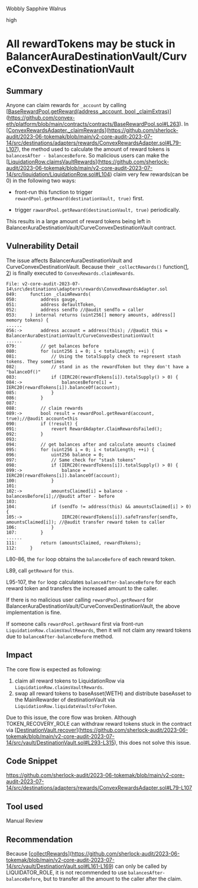 Wobbly Sapphire Walrus

high

# All rewardTokens may be stuck in BalancerAuraDestinationVault/CurveConvexDestinationVault
## Summary

Anyone can claim rewards for `_account` by calling [[BaseRewardPool.getReward(address _account, bool _claimExtras)](https://github.com/convex-eth/platform/blob/main/contracts/contracts/BaseRewardPool.sol#L263)](https://github.com/convex-eth/platform/blob/main/contracts/contracts/BaseRewardPool.sol#L263). In [[ConvexRewardsAdapter._claimRewards](https://github.com/sherlock-audit/2023-06-tokemak/blob/main/v2-core-audit-2023-07-14/src/destinations/adapters/rewards/ConvexRewardsAdapter.sol#L79-L107)](https://github.com/sherlock-audit/2023-06-tokemak/blob/main/v2-core-audit-2023-07-14/src/destinations/adapters/rewards/ConvexRewardsAdapter.sol#L79-L107), the method used to calculate the amount of reward tokens is `balancesAfter - balancesBefore`. So malicious users can make the [[LiquidationRow.claimsVaultRewards](https://github.com/sherlock-audit/2023-06-tokemak/blob/main/v2-core-audit-2023-07-14/src/liquidation/LiquidationRow.sol#L104)](https://github.com/sherlock-audit/2023-06-tokemak/blob/main/v2-core-audit-2023-07-14/src/liquidation/LiquidationRow.sol#L104) claim very few rewards(can be 0) in the following two ways:

- front-run this function to trigger `rewardPool.getReward(destinationVault, true)` first.
    
- trigger `rawardPool.getReward(destinationVault, true)` periodically.
    

This results in a large amount of reward tokens being left in BalancerAuraDestinationVault/CurveConvexDestinationVault contract.

## Vulnerability Detail

The issue affects BalancerAuraDestinationVault and CurveConvexDestinationVault. Because their `_collectRewards()` function([1](https://github.com/sherlock-audit/2023-06-tokemak/blob/main/v2-core-audit-2023-07-14/src/vault/BalancerAuraDestinationVault.sol#L162-L164), [2](https://github.com/sherlock-audit/2023-06-tokemak/blob/main/v2-core-audit-2023-07-14/src/vault/CurveConvexDestinationVault.sol#L178-L180)) is finally executed to `ConvexRewards.claimRewards`.

```solidity
File: v2-core-audit-2023-07-14\src\destinations\adapters\rewards\ConvexRewardsAdapter.sol
049:     function _claimRewards(
050:         address gauge,
051:         address defaultToken,
052:         address sendTo	//@audit sendTo = caller
053:     ) internal returns (uint256[] memory amounts, address[] memory tokens) {
......
056:->       address account = address(this); //@audit this = BalancerAuraDestinationVault/CurveConvexDestinationVault
......
079:         // get balances before
080:         for (uint256 i = 0; i < totalLength; ++i) {
081:             // Using the totalSupply check to represent stash tokens. They sometimes
082:             // stand in as the rewardToken but they don't have a "balanceOf()"
083:             if (IERC20(rewardTokens[i]).totalSupply() > 0) {
084:->               balancesBefore[i] = IERC20(rewardTokens[i]).balanceOf(account);
085:             }
086:         }
087: 
088:         // claim rewards
089:->       bool result = rewardPool.getReward(account, true);//@audit account=this
090:         if (!result) {
091:             revert RewardAdapter.ClaimRewardsFailed();
092:         }
093: 
094:         // get balances after and calculate amounts claimed
095:         for (uint256 i = 0; i < totalLength; ++i) {
096:             uint256 balance = 0;
097:             // Same check for "stash tokens"
098:             if (IERC20(rewardTokens[i]).totalSupply() > 0) {
099:->               balance = IERC20(rewardTokens[i]).balanceOf(account);
100:             }
101: 
102:->           amountsClaimed[i] = balance - balancesBefore[i];//@audit after - before
103: 
104:             if (sendTo != address(this) && amountsClaimed[i] > 0) {
105:->               IERC20(rewardTokens[i]).safeTransfer(sendTo, amountsClaimed[i]); //@audit transfer reward token to caller
106:             }
107:         }
......
111:         return (amountsClaimed, rewardTokens);
112:     }
```

L80-86, the `for` loop obtains the `balanceBefore` of each reward token.

L89, call `getReward` for `this`.

L95-107, the `for` loop calculates `balanceAfter-balanceBefore` for each reward token and transfers the increased amount to the caller.

If there is no malicious user calling `rewardPool.getReward` for BalancerAuraDestinationVault/CurveConvexDestinationVault, the above implementation is fine.

If someone calls `rewardPool.getReward` first via front-run `LiquidationRow.claimsVaultRewards`, then it will not claim any reward tokens due to `balanceAfter-balanceBefore` method.

## Impact

The core flow is expected as following:

1.  claim all reward tokens to LiquidationRow via `LiquidationRow.claimsVaultRewards`.
2.  swap all reward tokens to baseAsset(WETH) and distribute baseAsset to the MainRewarder of destinationVault via `LiquidationRow.liquidateVaultsForToken`.

Due to this issue, the core flow was broken. Although TOKEN_RECOVERY_ROLE can withdraw reward tokens stuck in the contract via [[DestinationVault.recover](https://github.com/sherlock-audit/2023-06-tokemak/blob/main/v2-core-audit-2023-07-14/src/vault/DestinationVault.sol#L293-L315)](https://github.com/sherlock-audit/2023-06-tokemak/blob/main/v2-core-audit-2023-07-14/src/vault/DestinationVault.sol#L293-L315), this does not solve this issue.

## Code Snippet

https://github.com/sherlock-audit/2023-06-tokemak/blob/main/v2-core-audit-2023-07-14/src/destinations/adapters/rewards/ConvexRewardsAdapter.sol#L79-L107

## Tool used

Manual Review

## Recommendation

Because [[collectRewards](https://github.com/sherlock-audit/2023-06-tokemak/blob/main/v2-core-audit-2023-07-14/src/vault/DestinationVault.sol#L161-L169)](https://github.com/sherlock-audit/2023-06-tokemak/blob/main/v2-core-audit-2023-07-14/src/vault/DestinationVault.sol#L161-L169) can only be called by LIQUIDATOR_ROLE, it is not recommended to use `balancesAfter-balanceBefore`, but to transfer all the amount to the caller after the claim.